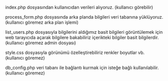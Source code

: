 index.php dosyasından kullanıcıdan verileri alıyoruz. (kullanıcı görebilir)

process_form.php dosyasında arka planda bilgileri veri tabanına yüklüyoruz. (kullanıcı göremez arka plan işlemi)

list_users.php dosyasıyla bilgilerini aldığımız basit bilgileri görüntülemek için web tarayıcıda açarak bilgilere bakabiliriz içerikteki bilgiler basit bilgilerdir. (kullanıcı göremez admin dosyası)

style.css dosyasıyla görünümü özelleştirebiliriz renkler boyutlar vb. (kullanıcı göremez)

db_config.php veri tabanı ile bağlantı kurmak için isteğe bağlı kullanılabilir. (kullanıcı göremez)
